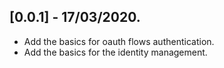 ## [0.0.1] - 17/03/2020.

* Add the basics for oauth flows authentication.
* Add the basics for the identity management.
